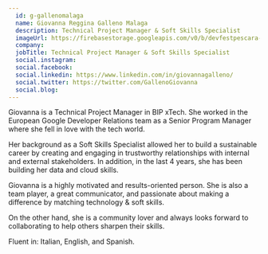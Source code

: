 ```yaml
---
  id: g-gallenomalaga
  name: Giovanna Reggina Galleno Malaga
  description: Technical Project Manager & Soft Skills Specialist
  imageUrl: https://firebasestorage.googleapis.com/v0/b/devfestpescara-2023.appspot.com/o/speakers%2Fg-gallenomalaga.png?alt=media&token=790f48cb-4de5-4890-b7a2-17944bd1e292
  company: 
  jobTitle: Technical Project Manager & Soft Skills Specialist
  social.instagram: 
  social.facebook: 
  social.linkedin: https://www.linkedin.com/in/giovannagalleno/
  social.twitter: https://twitter.com/GallenoGiovanna
  social.blog: 
---
```

Giovanna is a Technical Project Manager in BIP xTech. She worked in the European Google Developer Relations team as a Senior Program Manager where she fell in love with the tech world.

Her background as a Soft Skills Specialist allowed her to build a sustainable career by creating and engaging in trustworthy relationships with internal and external stakeholders. In addition, in the last 4 years, she has been building her data and cloud skills.

Giovanna is a highly motivated and results-oriented person. She is also a team player, a great communicator, and passionate about making a difference by matching technology & soft skills. 

On the other hand, she is a community lover and always looks forward to collaborating to help others sharpen their skills.

Fluent in: Italian, English, and Spanish.
  